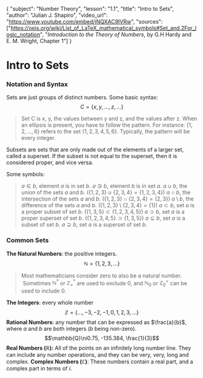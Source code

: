 { "subject": "Number Theory", "lesson": "1.1", "title": "Intro to Sets", "author": "Julian J. Shapiro", "video_url": "https://www.youtube.com/embed/jNQXAC9IVRw", "sources": ["https://oeis.org/wiki/List_of_LaTeX_mathematical_symbols#Set_and.2For_logic_notation", "*Introduction to the Theory of Numbers*, by G.H Hardy and E. M. Wright, Chapter 1"] }
# Intro to Sets
### Notation and Syntax
Sets are just groups of distinct numbers.  Some basic syntax:
$$C = \{x,y,\ldots,z,\ldots\}$$
>Set C is x, y, the values between y and z, and the values after z.  When an ellipsis is present, you have to follow the pattern.  For instance: $\{1,2,...,6\}$ refers to the set $\{1,2,3,4,5,6\}$.
>Typically, the pattern will be every integer.

Subsets are sets that are only made out of the elements of a larger set, called a superset.  If the subset is not equal to the superset, then it is considered proper, and vice versa.

Some symbols: 
> $a\in b$, element $a$ is in set $b$.
> $a\ni b$, element $b$ is in set $a$.
> $a\cup b$, the union of the sets $a$ and $b$.  ($\{1,2,3\}\cup\{2,3,4\}=\{1,2,3,4\}$)
> $a\cap b$, the intersection of the sets $a$ and $b$. ($\{1,2,3\}\cap\{2,3,4\}=\{2,3\}$)
> $a\setminus b$, the difference of the sets $a$ and $b$. ($\{1,2,3\}\setminus\{2,3,4\}=\{1\}$)
> $a\subset b$, set $a$ is a proper subset of set $b$. ($\{1,3,5\}\subset\{1,2,3,4,5\}$)
> $a\supset b$, set $a$ is a proper superset of set $b$. ($\{1,2,3,4,5\}\supset\{1,3,5\}$)
> $a\subseteq b$, set $a$ is a subset of set $b$.
> $a\supseteq b$, set $a$ is a superset of set $b$.
 
### Common Sets
**The Natural Numbers**: the positive integers. 
$$\mathbb{N}=\{1,2,3,\ldots\}$$


> Most mathematicians consider zero to also be a natural number.  Sometimes $\mathbb{N}^\ast$ or $\mathbb{Z}^*_+$ are used to exclude 0, and $\mathbb{N}_0$ or $\mathbb{Z}^+_0$ can be used to include 0.

**The Integers**: every whole number
$$\mathbb{Z} = {\{...,-3,-2,-1,0,1,2,3,\ldots\}}$$
**Rational Numbers**: any number that can be expressed as $\frac{a}{b}$, where $a$ and $b$ are both integers ($b$ being non-zero).
$$\mathbb{Q}\ni0.75, -135.384, \frac{1}{3}$$
**Real Numbers ($\mathbb{R}$):** All of the points on an infinitely long number line.  They can include any number operations, and they can be very, very, long and complex.
**Complex Numbers ($\mathbb{C}$)**: These numbers contain a real part, and a complex part in terms of $i$.
